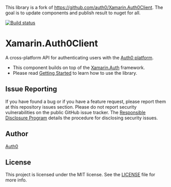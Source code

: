 This library is a fork of https://github.com/auth0/Xamarin.Auth0Client.
The goal is to update components and publish result to nuget for all.

[![Build status](https://ci.appveyor.com/api/projects/status/4pnvmyhcpag1alj6?svg=true)](https://ci.appveyor.com/project/mathieumack/xamarin-auth0client)

# Xamarin.Auth0Client
A cross-platform API for authenticating users with the [Auth0 platform](http://auth0.com).
* This component builds on top of the [Xamarin.Auth](https://github.com/xamarin/Xamarin.Auth) framework.
* Please read [Getting Started](https://github.com/auth0/Xamarin.Auth0Client/blob/master/GettingStarted.md) to learn how to use the library.

## Issue Reporting

If you have found a bug or if you have a feature request, please report them at this repository issues section. Please do not report security vulnerabilities on the public GitHub issue tracker. The [Responsible Disclosure Program](https://auth0.com/whitehat) details the procedure for disclosing security issues.

## Author

[Auth0](auth0.com)

## License

This project is licensed under the MIT license. See the [LICENSE](LICENSE) file for more info.
